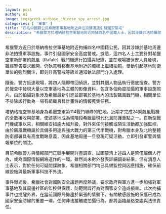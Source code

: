 ```yaml
---
layout: post
author: AI
image: img/greek_airbase_chinese_spy_arrest.jpg
categories: [ '軍事' ]
title: "四名中國籍公民希臘軍事基地附近非法拍攝遭逮引發國安警戒"
description: "希臘警方於塔納格拉空軍基地附近拘捕四名中國籍人士，因其涉嫌非法拍攝部署有最新飆風戰鬥機的軍事設施，事件引發國家安全高度關注與社會熱議，相關單位正加強調查並升級基地周邊維安措施。"
---
```

希臘警方近日於塔納格拉空軍基地附近拘捕四名中國籍公民，因其涉嫌於基地周邊非法拍攝軍事設施，事件引發國家安全高度警戒。據悉，這四名人士主要針對希臘空軍新部署的飆風（Rafale）戰鬥機進行拍攝與紀錄，並在現場被保安人員發現，雖經警告要求離開，仍執意轉移至基地附近的橋樑上繼續拍照，舉動引起基地防衛單位的強烈關注，即刻升高警戒等級並通知執法部門介入處理。

隨後，警方抵達現場，將四人隨即帶回偵訊，並對其個人物品執行徹底搜查。警方於搜查中發現大量以空軍基地為主體的影像資料，包含多個角度拍攝的軍事設施照片。由於拍攝對象涉及希臘最新引進並部署於基地內的法製飆風戰鬥機，相關單位不排除該行動為一場有組織且具計畫性的情報蒐集任務。

塔納格拉空軍基地身為希臘空軍第114戰鬥聯隊的駐地，近期才完成24架飆風戰機的全數接收與部署，使該基地成為現階段希臘最現代化且防護重點之一。自新型戰鬥機成軍以來，相關維安措施大幅升級，對外來任何接觸或陌生活動都加強監控。由於飆風戰機屬於具備多用途與強大戰力的第三代半戰機，對希臘本身及北約整體防衛部署具有高度戰略意義，因此基地周邊一旦發現可疑活動，立即引發軍警與情報單位的關注。

目前希臘警方與情報部門正聯手展開詳盡調查，試圖釐清上述四人是否僅屬個人行為，或為國際情報網絡運作的一環。雖然尚未對外發表詳細調查結果，但有消息人士表示，對於任何可疑間諜跡象，希臘相關部門均已具備監控與因應措施，確保前線設施與最新軍事科技不外流。

事件曝光後，希臘社會對國防安全議題再度熱議，要求政府與軍方進一步加強對軍事基地及其周邊社區的監控與保護，防範間諜行為對國家安全造成損害。此次拘捕事件也提醒外界，在當前國際局勢趨於緊張的情勢下，有關敏感設施的保護已成為國家安全防線的重要一環，任何非法接觸或拍攝行為，都將面臨嚴格查處與法律責任。